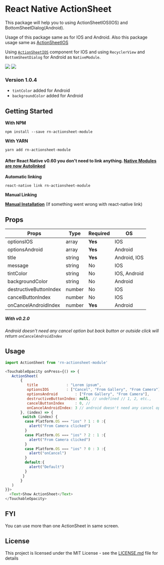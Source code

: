 # React Native ActionSheet
This package will help you to using ActionSheetIOS(IOS) and BottomSheetDialog(Android). 

Usage of this package same as for IOS and Android. Also this package usage same as [ActionSheetIOS](https://facebook.github.io/react-native/docs/actionsheetios)

Using [`ActionSheetIOS`](https://facebook.github.io/react-native/docs/actionsheetios) component for IOS and using `RecyclerView` and `BottomSheetDialog` for Android as `NativeModule`. 

<img src="./docs/rn-actionsheet-module-android.png"> <img src="./docs/rn-actionsheet-module-ios.png">

### Version 1.0.4
- `tintColor` added for Android
- `backgroundColor` added for Android

## Getting Started

**With NPM**

```
npm install --save rn-actionsheet-module
```

**With YARN**

```
yarn add rn-actionsheet-module
```


#### After React Native v0.60 you don't need to link anything. [Native Modules are now Autolinked](https://facebook.github.io/react-native/blog/2019/07/03/version-60#native-modules-are-now-autolinked)

**Automatic linking**

```
react-native link rn-actionsheet-module
```

**Manual Linking**

**[Manual Installation](/docs/manual-installation.md)** (If something went wrong with react-native link)

## Props

| Props                  | Type | Required | OS           |
|------------------------|------|----------|--------------|
| optionsIOS             |array |**Yes**   | IOS          |
| optionsAndroid         |array |**Yes**   | Android      |
| title                  |string|**Yes**   | Android, IOS |
| message                |string|No        | IOS          |    
| tintColor              |string|No        | IOS, Android |    
| backgroundColor        |string|No        | Android      |    
| destructiveButtonIndex |number|No        | IOS          |
| cancelButtonIndex      |number|No        | IOS          |
| onCancelAndroidIndex   |number|**Yes**   | Android      |

##### With v0.2.0
_Android doesn't need any cancel option but back button or outside click will return `onCancelAndroidIndex`_
## Usage

```javascript
import ActionSheet from 'rn-actionsheet-module'

<TouchableOpacity onPress={() => {
   ActionSheet(
       {
          title             : "Lorem ipsum",
          optionsIOS        : ["Cancel", "From Gallery", "From Camera"],
          optionsAndroid        : ["From Gallery", "From Camera"],
          destructiveButtonIndex: null, // undefined // 1, 2, etc.,
          cancelButtonIndex     : 0, // 
          onCancelAndroidIndex: 3 // android doesn't need any cancel option but back button or outside click will return onCancelAndroidIndex
       }, (index) => {
        switch (index) {
         case Platform.OS === "ios" ? 1 : 0 :{
           alert("From Camera clicked")
         }
         case Platform.OS === "ios" ? 2 : 1 :{
           alert("From Camera clicked")
         }
         case Platform.OS === "ios" ? 0 : 3 :{
           alert("onCancel")
         }
         default:{
           alert("Default")
         }
        }
       }
   )
}}>
  <Text>Show ActionSheet</Text>
</TouchableOpacity>
```

## FYI
You can use more than one ActionSheet in same screen.

## License
This project is licensed under the MIT License - see the [LICENSE.md](./LICENSE.md) file for details
